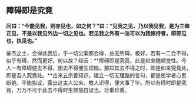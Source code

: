 ##  障碍即是究竟

**问曰：“今能见我，则亦见也，如之何？”曰：“见我之见，乃以我见我，是为三昧正见，不是以我见外边一切之见也。若见我之外有一法可以为我修持者，即邪见也，执见也。”**

豪杰之士，会得此我后，于一切公案都会得，总无所碍，极好。若有一二会不得，似乎有碍，然而更好。何以故？经云：**障碍即是究竟，此是如来随顺觉性。今人一有障碍便去不得，因去不得便生烦恼，那知其去不得之时，即是如来究竟处，即是吾人究竟处。**古来五宗善知识，建立一切无理路的言句，都是使学者心思断绝，不能拟议，露出这主人公来，教人识得，便大事了毕。所以有碍时即是究竟，万万不可于此去不得时生烦恼自误也。珍重珍重。
